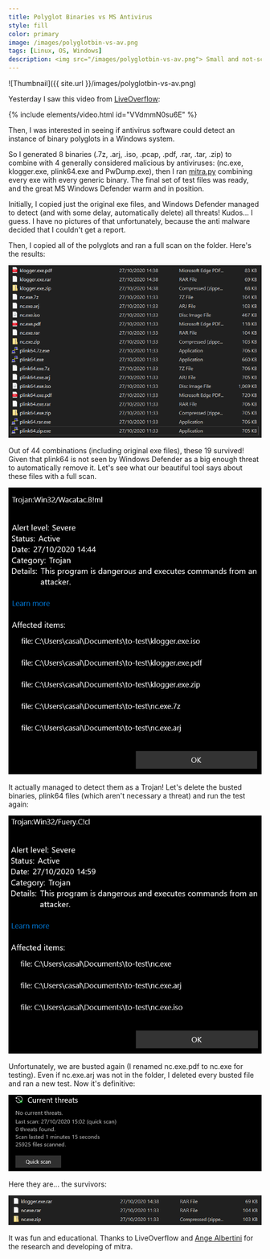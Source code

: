 ```yaml
---
title: Polyglot Binaries vs MS Antivirus
style: fill
color: primary
image: /images/polyglotbin-vs-av.png
tags: [Linux, OS, Windows]
description: <img src="/images/polyglotbin-vs-av.png"> Small and not-scientific analysis of MS Windows Defender behavior against Polyglot binaries
---
```


![Thumbnail]({{ site.url }}/images/polyglotbin-vs-av.png)

Yesterday I saw this video from [LiveOverflow](https://twitter.com/liveoverflow):

{% include elements/video.html id="VVdmmN0su6E" %}

Then, I was interested in seeing if antivirus software could detect an instance of binary polyglots in a Windows system.

So I generated 8 binaries (.7z, .arj, .iso, .pcap, .pdf, .rar, .tar, .zip) to combine with 4 generally considered malicious by antiviruses: (nc.exe, klogger.exe, plink64.exe and PwDump.exe), then I ran [mitra.py](https://github.com/corkami/mitra) combining every exe with every generic binary. The final set of test files was ready, and the great MS Windows Defender warm and in position.

Initially, I copied just the original exe files, and Windows Defender managed to detect (and with some delay, automatically delete) all threats! Kudos... I guess. I have no pictures of that unfortunately, because the anti malware decided that I couldn't get a report.

Then, I copied all of the polyglots and ran a full scan on the folder. Here's the results:

![image-20201027144220581](/images/polyglotbin-vs-antivirus.assets/image-20201027144220581.png)

Out of 44 combinations (including original exe files), these 19 survived! Given that plink64 is not seen by Windows Defender as a big enough threat to automatically remove it. Let's see what our beautiful tool says about these files with a full scan.

![image-20201027144457859](/images/polyglotbin-vs-antivirus.assets/image-20201027144457859.png)

It actually managed to detect them as a Trojan! Let's delete the busted binaries, plink64 files (which aren't necessary a threat) and run the test again:

![image-20201027150041736](/images/polyglotbin-vs-antivirus.assets/image-20201027150041736.png)

Unfortunately, we are busted again (I renamed nc.exe.pdf to nc.exe for testing). Even if nc.exe.arj was not in the folder, I deleted every busted file and ran a new test. Now it's definitive:

![image-20201027150435954](/images/polyglotbin-vs-antivirus.assets/image-20201027150435954.png) 

Here they are... the survivors:

![image-20201027150523251](/images/polyglotbin-vs-antivirus.assets/image-20201027150523251.png)

It was fun and educational. Thanks to LiveOverflow and [Ange Albertini](https://github.com/angea) for the research and developing of mitra.
